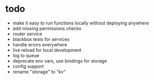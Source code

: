 # todo

- make it easy to run functions locally without deploying anywhere
- add missing permissions checks
- router service
- blackbox tests for services
- handle errors everywhere
- live reload for local development
- log to queue
- deprecate env vars, use bindings for storage
- config support
- rename "storage" to "kv"
